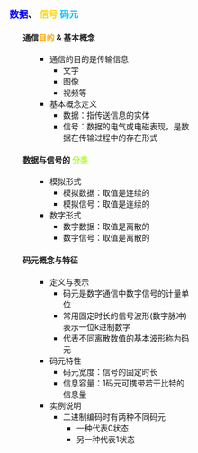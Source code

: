 <div style="float: left; width: 64%; padding: 1%;">

### <span style="color: blue;">数据</span>、 <span style="color: Gold;">信号</span> <span style="color: deepskyblue;">码元</span>

<ul>

#### 通信<span style="color: orange;">目的</span> & 基本**概念**

<ul>

- 通信的目的是传输信息
  - 文字
  - 图像 
  - 视频等
- 基本概念定义
  - 数据：指传送信息的实体
  - 信号：数据的电气或电磁表现，是数据在传输过程中的存在形式

</ul>

#### 数据与信号的 <span style="color: GreenYellow;">分类

<ul>

- 模拟形式
  - 模拟数据：取值是连续的
  - 模拟信号：取值是连续的
- 数字形式  
  - 数字数据：取值是离散的
  - 数字信号：取值是离散的

</ul>

#### 码元概念与特征

<ul>

- 定义与表示
  - 码元是数字通信中数字信号的计量单位
  - 常用固定时长的信号波形(数字脉冲)表示一位k进制数字
  - 代表不同离散数值的基本波形称为码元
- 码元特性
  - 码元宽度：信号的固定时长
  - 信息容量：1码元可携带若干比特的信息量
- 实例说明
  - 二进制编码时有两种不同码元
    - 一种代表0状态
    - 另一种代表1状态

</ul>

</ul>


</div>
<div style="float: right; width: 26%; padding: 1%;">

</div>
<div style="clear: both;"></div>
